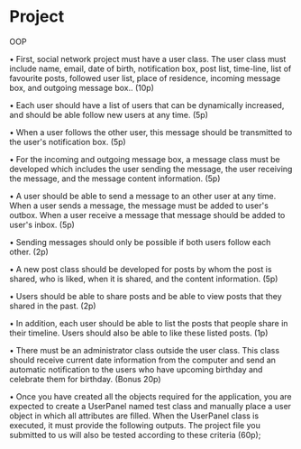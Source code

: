# Project
OOP



• First, social network project must have a user class. The user class must include name,
email, date of birth, notification box, post list, time-line, list of favourite posts, followed
user list, place of residence, incoming message box, and outgoing message box.. (10p)


• Each user should have a list of users that can be dynamically increased, and should be
able follow new users at any time. (5p)


• When a user follows the other user, this message should be transmitted to the user's
notification box. (5p)


• For the incoming and outgoing message box, a message class must be developed which
includes the user sending the message, the user receiving the message, and the message
content information. (5p)


• A user should be able to send a message to an other user at any time. When a user sends
a message, the message must be added to user's outbox. When a user receive a message
that message should be added to user's inbox. (5p)


• Sending messages should only be possible if both users follow each other. (2p)


• A new post class should be developed for posts by whom the post is shared, who is
liked, when it is shared, and the content information. (5p)

• Users should be able to share posts and be able to view posts that they shared in the
past. (2p)

• In addition, each user should be able to list the posts that people share in their timeline.
Users should also be able to like these listed posts. (1p)


• There must be an administrator class outside the user class. This class should receive
current date information from the computer and send an automatic notification to the
users who have upcoming birthday and celebrate them for birthday. (Bonus 20p)

• Once you have created all the objects required for the application, you are expected to
create a UserPanel named test class and manually place a user object in which all
attributes are filled. When the UserPanel class is executed, it must provide the following
outputs. The project file you submitted to us will also be tested according to these
criteria (60p);
